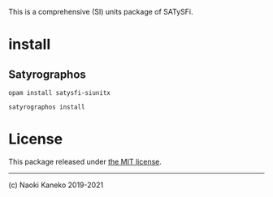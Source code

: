 This is a comprehensive (SI) units package of SATySFi.


# install

## Satyrographos

```
opam install satysfi-siunitx

satyrographos install
```


# License

This package released under [the MIT license](https://github.com/puripuri2100/SATySFi-siunitx/blob/master/LICENSE).

---

(c) Naoki Kaneko 2019-2021
